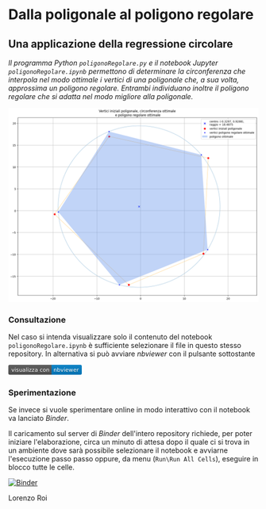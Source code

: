 # Dalla poligonale al poligono regolare

## Una applicazione della regressione circolare

*Il programma Python `poligonoRegolare.py` e il notebook Jupyter `poligonoRegolare.ipynb` permettono di determinare la circonferenza che interpola nel modo ottimale i vertici di una poligonale che, a sua volta, approssima un poligono regolare. Entrambi individuano inoltre il poligono regolare che si adatta nel modo migliore alla poligonale.*

![Poligonale e poligono regolare ottimale](img.png)

### Consultazione

Nel caso si intenda visualizzare solo il contenuto del notebook `poligonoRegolare.ipynb` è sufficiente selezionare il file in questo stesso repository. In alternativa si può avviare *nbviewer* con il pulsante sottostante

<a href="https://nbviewer.org/github/lrnzr/didatticaGeometria/tree/main/">
<svg xmlns="http://www.w3.org/2000/svg" xmlns:xlink="http://www.w3.org/1999/xlink" width="148" height="20" role="img" aria-label="visualizza con: nbviewer"><title>visualizza con: nbviewer</title><linearGradient id="s" x2="0" y2="100%"><stop offset="0" stop-color="#bbb" stop-opacity=".1"/><stop offset="1" stop-opacity=".1"/></linearGradient><clipPath id="r"><rect width="148" height="20" rx="3" fill="#fff"/></clipPath><g clip-path="url(#r)"><rect width="87" height="20" fill="#555"/><rect x="87" width="61" height="20" fill="#007ec6"/><rect width="148" height="20" fill="url(#s)"/></g><g fill="#fff" text-anchor="middle" font-family="Verdana,Geneva,DejaVu Sans,sans-serif" text-rendering="geometricPrecision" font-size="110"><text aria-hidden="true" x="445" y="150" fill="#010101" fill-opacity=".3" transform="scale(.1)" textLength="770">visualizza con</text><text x="445" y="140" transform="scale(.1)" fill="#fff" textLength="770">visualizza con</text><text aria-hidden="true" x="1165" y="150" fill="#010101" fill-opacity=".3" transform="scale(.1)" textLength="510">nbviewer</text><text x="1165" y="140" transform="scale(.1)" fill="#fff" textLength="510">nbviewer</text></g></svg></a>

### Sperimentazione

Se invece si vuole sperimentare online in modo interattivo con il notebook va lanciato *Binder*.

Il caricamento sul server di *Binder* dell'intero repository richiede, per poter iniziare l'elaborazione, circa un minuto di attesa dopo il quale ci si trova in un ambiente dove sarà possibile selezionare il notebook e avviarne l'esecuzione passo passo oppure, da menu (`Run\Run All Cells`), eseguire in blocco tutte le celle.

[![Binder](https://mybinder.org/badge_logo.svg)](https://mybinder.org/v2/gh/lrnzr/didatticaGeometria/HEAD)


Lorenzo Roi

